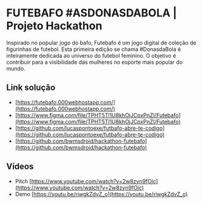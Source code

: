 # FUTEBAFO #ASDONASDABOLA | Projeto Hackathon
Inspirado no popular jogo do bafo, Futebafo é um jogo digital de coleção de figurinhas de futebol. Esta primeira edição se chama #DonasdaBola é inteiramente dedicada ao universo do futebol feminino. O objetivo é contribuir para a visibilidade das mulheres no esporte mais popular do mundo.

## Link solução
- [https://futebafo.000webhostapp.com/](https://futebafo.000webhostapp.com/)
- [https://www.figma.com/file/TPHT5Tl1U8khOjJCpxPnZI/Futebafo](https://www.figma.com/file/TPHT5Tl1U8khOjJCpxPnZI/Futebafo)
- [https://github.com/lucaspontoexe/futbafo-abre-te-codigo](https://github.com/lucaspontoexe/futbafo-abre-te-codigo)
- [https://github.com/bwmsdroid/hackathon-futebafo](https://github.com/bwmsdroid/hackathon-futebafo)

## Vídeos 
- Pitch [https://www.youtube.com/watch?v=2w8zyn9fOjc](https://www.youtube.com/watch?v=2w8zyn9fOjc)
- Demo [https://youtu.be/riwgkZdvZ_o](https://youtu.be/riwgkZdvZ_o)
